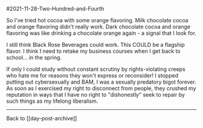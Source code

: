 #2021-11-28-Two-Hundred-and-Fourth

So I've tried hot cocoa with some orange flavoring.  Milk chocolate cocoa and orange flavoring didn't really work.  Dark chocolate cocoa and orange flavoring was like drinking a chocolate orange again - a signal that I look for.

I still think Black Rose Beverages could work.  This COULD be a flagship flavor.  I think I need to retake my business courses when I get back to school... in the spring.

If only I could study without constant scrutiny by rights-violating creeps who hate me for reasons they won't express or reconsider!  I stopped putting out cybersexually and BAM, I was a sexually predatory bigot forever.  As soon as I exercised my right to disconnect from people, they crushed my reputation in ways that I have no right to "dishonestly" seek to repair by such things as my lifelong liberalism.

---
Back to [[day-post-archive]]